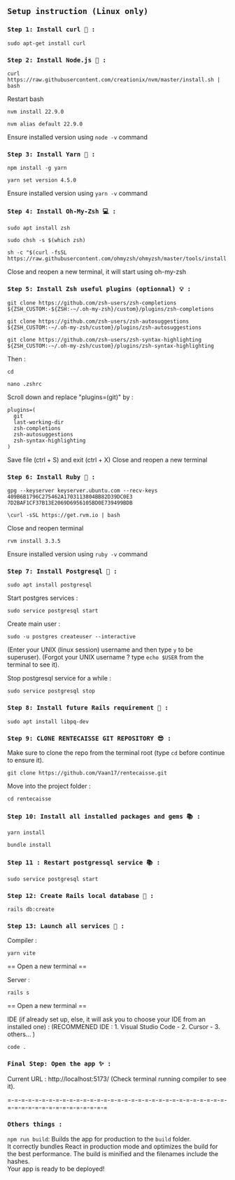 ## `Setup instruction (Linux only)`


### `Step 1: Install curl 💾 :`
```
sudo apt-get install curl
```

### `Step 2: Install Node.js 💾 :`
```
curl https://raw.githubusercontent.com/creationix/nvm/master/install.sh | bash
```
Restart bash
```
nvm install 22.9.0
```
```
nvm alias default 22.9.0
```

Ensure installed version using `node -v` command

### `Step 3: Install Yarn 💾 :`
```
npm install -g yarn
```
```
yarn set version 4.5.0
```

Ensure installed version using `yarn -v` command

### `Step 4: Install Oh-My-Zsh 💻 :`
```
sudo apt install zsh
```
```
sudo chsh -s $(which zsh)
```
```
sh -c "$(curl -fsSL https://raw.githubusercontent.com/ohmyzsh/ohmyzsh/master/tools/install.sh)"
```

Close and reopen a new terminal, it will start using oh-my-zsh

### `Step 5: Install Zsh useful plugins (optionnal) 💡 :`
```
git clone https://github.com/zsh-users/zsh-completions ${ZSH_CUSTOM:-${ZSH:-~/.oh-my-zsh}/custom}/plugins/zsh-completions
```
```
git clone https://github.com/zsh-users/zsh-autosuggestions ${ZSH_CUSTOM:-~/.oh-my-zsh/custom}/plugins/zsh-autosuggestions
```
```
git clone https://github.com/zsh-users/zsh-syntax-highlighting ${ZSH_CUSTOM:-~/.oh-my-zsh/custom}/plugins/zsh-syntax-highlighting
```

Then :

```
cd
```
```
nano .zshrc
```

Scroll down and replace "plugins=(git)" by :

```
plugins=(
  git
  last-working-dir
  zsh-completions
  zsh-autosuggestions
  zsh-syntax-highlighting
)
```

Save file (ctrl + S) and exit (ctrl + X)
Close and reopen a new terminal

### `Step 6: Install Ruby 💎 :`
```
gpg --keyserver keyserver.ubuntu.com --recv-keys 409B6B1796C275462A1703113804BB82D39DC0E3 7D2BAF1CF37B13E2069D6956105BD0E739499BDB
```
```
\curl -sSL https://get.rvm.io | bash
```

Close and reopen terminal

```
rvm install 3.3.5
```

Ensure installed version using ```ruby -v``` command


### `Step 7: Install Postgresql 🐘 :`
```
sudo apt install postgresql
```

Start postgres services :
```
sudo service postgresql start
```

Create main user :
```
sudo -u postgres createuser --interactive
```
(Enter your UNIX (linux session) username and then type `y` to be superuser).
(Forgot your UNIX username ? type `echo $USER` from the terminal to see it).

Stop postgresql service for a while :
```
sudo service postgresql stop
```

### `Step 8: Install future Rails requirement 💎 :`
```
sudo apt install libpq-dev
```

### `Step 9: CLONE RENTECAISSE GIT REPOSITORY 😎 :`
Make sure to clone the repo from the terminal root (type `cd` before continue to ensure it).
```
git clone https://github.com/Vaan17/rentecaisse.git
```

Move into the project folder :
```
cd rentecaisse
```

### `Step 10: Install all installed packages and gems 📚 :`
```
yarn install
```
```
bundle install
```
### `Step 11 : Restart postgressql service 📚 :`
```
sudo service postgresql start
```


### `Step 12: Create Rails local database 💾 :`
```
rails db:create
```

### `Step 13: Launch all services 🌠 :`

Compiler :
```
yarn vite
```

== Open a new terminal ==

Server :
```
rails s
```

== Open a new terminal ==

IDE (if already set up, else, it will ask you to choose your IDE from an installed one) :
(RECOMMENED IDE : 1. Visual Studio Code - 2. Cursor - 3. others... )
```
code .
```

### `Final Step: Open the app ✨ :`

Current URL : http://localhost:5173/ (Check terminal running compiler to see it).

=-=-=-=-=-=-=-=-=-=-=-=-=-=-=-=-=-=-=-=-=-=-=-=-=-=-=-=-=-=-=-=-=-=-=-=-=-=-=-=-=-=-=-=-=-=-=

### `Others things :`
`npm run build`: Builds the app for production to the `build` folder.\
It correctly bundles React in production mode and optimizes the build for the best performance.
The build is minified and the filenames include the hashes.\
Your app is ready to be deployed!
